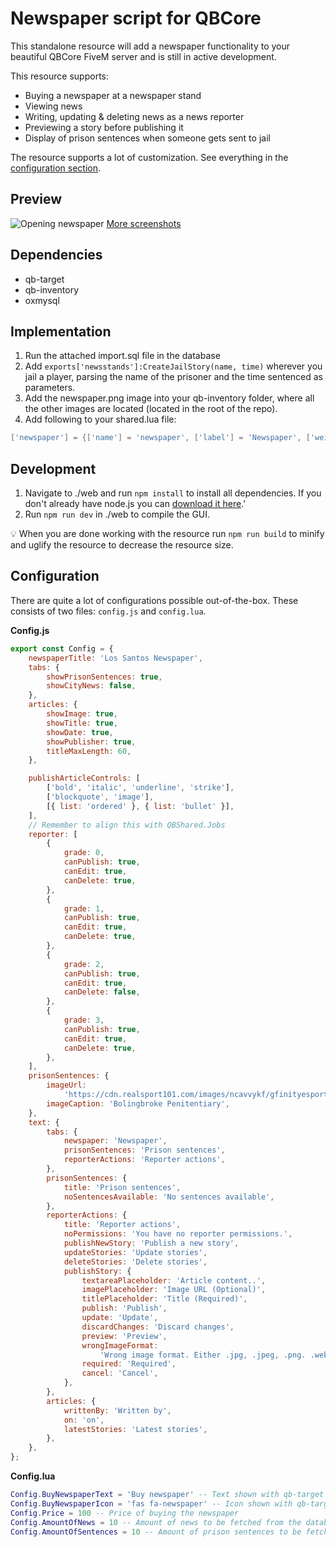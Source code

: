 # Newspaper script for QBCore

This standalone resource will add a newspaper functionality to your beautiful QBCore FiveM server and is still in active development.

This resource supports:

- Buying a newspaper at a newspaper stand
- Viewing news
- Writing, updating & deleting news as a news reporter
- Previewing a story before publishing it
- Display of prison sentences when someone gets sent to jail

The resource supports a lot of customization. See everything in the [configuration section](https://github.com/xFutte/qb-newspaper/blob/master/README.md#configuration).

## Preview
![Opening newspaper](https://i.imgur.com/vkSWDU3.png)
[More screenshots](https://imgur.com/a/Sr1gQ4u)

## Dependencies
- qb-target
- qb-inventory
- oxmysql

## Implementation
1. Run the attached import.sql file in the database
2. Add `exports['newsstands']:CreateJailStory(name, time)` wherever you jail a player, parsing the name of the prisoner and the time sentenced as parameters.
3. Add the newspaper.png image into your qb-inventory folder, where all the other images are located (located in the root of the repo).
4. Add following to your shared.lua file:
```lua
['newspaper'] = {['name'] = 'newspaper', ['label'] = 'Newspaper', ['weight'] = 10, ['type'] = 'item', ['image'] = 'newspaper.png', ['unique'] = false , ['useable'] = true, ['shouldClose'] = true, ['combinable'] = nil, ['description'] = 'Los Santos Newspaper'},
```

## Development

1. Navigate to ./web and run `npm install` to install all dependencies. If you don't already have node.js you can [download it here](https://nodejs.org/en/download/).'
2. Run `npm run dev` in ./web to compile the GUI.

:bulb: When you are done working with the resource run `npm run build` to minify and uglify the resource to decrease the resource size.

## Configuration

There are quite a lot of configurations possible out-of-the-box. These consists of two files: `config.js` and `config.lua`.

**Config.js**
```js
export const Config = {
	newspaperTitle: 'Los Santos Newspaper',
	tabs: {
		showPrisonSentences: true,
		showCityNews: false,
	},
	articles: {
		showImage: true,
		showTitle: true,
		showDate: true,
		showPublisher: true,
		titleMaxLength: 60,
	},

	publishArticleControls: [
		['bold', 'italic', 'underline', 'strike'],
		['blockquote', 'image'],
		[{ list: 'ordered' }, { list: 'bullet' }],
	],
	// Remember to align this with QBShared.Jobs
	reporter: [
		{
			grade: 0,
			canPublish: true,
			canEdit: true,
			canDelete: true,
		},
		{
			grade: 1,
			canPublish: true,
			canEdit: true,
			canDelete: true,
		},
		{
			grade: 2,
			canPublish: true,
			canEdit: true,
			canDelete: false,
		},
		{
			grade: 3,
			canPublish: true,
			canEdit: true,
			canDelete: true,
		},
	],
	prisonSentences: {
		imageUrl:
			'https://cdn.realsport101.com/images/ncavvykf/gfinityesports/94d9c2c9e240b6b4e792a705ead0a0d188c1af47-808x455.png?w=686&h=386&auto=format',
		imageCaption: 'Bolingbroke Penitentiary',
	},
	text: {
		tabs: {
			newspaper: 'Newspaper',
			prisonSentences: 'Prison sentences',
			reporterActions: 'Reporter actions',
		},
		prisonSentences: {
			title: 'Prison sentences',
			noSentencesAvailable: 'No sentences available',
		},
		reporterActions: {
			title: 'Reporter actions',
			noPermissions: 'You have no reporter permissions.',
			publishNewStory: 'Publish a new story',
			updateStories: 'Update stories',
			deleteStories: 'Delete stories',
			publishStory: {
				textareaPlaceholder: 'Article content..',
				imagePlaceholder: 'Image URL (Optional)',
				titlePlaceholder: 'Title (Required)',
				publish: 'Publish',
				update: 'Update',
				discardChanges: 'Discard changes',
				preview: 'Preview',
				wrongImageFormat:
					'Wrong image format. Either .jpg, .jpeg, .png. .webp, .avif, .gif, or .svg expected',
				required: 'Required',
				cancel: 'Cancel',
			},
		},
		articles: {
			writtenBy: 'Written by',
			on: 'on',
			latestStories: 'Latest stories',
		},
	},
};
```

**Config.lua**
```lua
Config.BuyNewspaperText = 'Buy newspaper' -- Text shown with qb-target
Config.BuyNewspaperIcon = 'fas fa-newspaper' -- Icon shown with qb-target
Config.Price = 100 -- Price of buying the newspaper
Config.AmountOfNews = 10 -- Amount of news to be fetched from the database
Config.AmountOfSentences = 10 -- Amount of prison sentences to be fetched from the database
```

